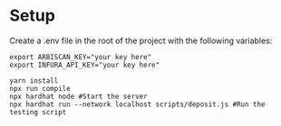 # Setup
Create a .env file in the root of the project with the following variables:
```
export ARBISCAN_KEY="your key here"
export INFURA_API_KEY="your key here"
```

```shell
yarn install
npx run compile
npx hardhat node #Start the server
npx hardhat run --network localhost scripts/deposit.js #Run the testing script
```
